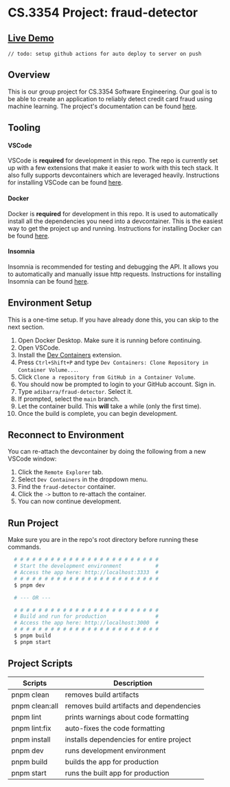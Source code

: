 # CS.3354 Project: fraud-detector

## [Live Demo](https://fraud-detector.adibarra.com)
`// todo: setup github actions for auto deploy to server on push`

## Overview
This is our group project for CS.3354 Software Engineering.
Our goal is to be able to create an application to reliably detect credit card fraud using machine learning. The project's documentation can be found [here](./docs/index.md).

## Tooling
#### VSCode
VSCode is **required** for development in this repo. The repo is currently set up with a few extensions that make it easier to work with this tech stack. It also fully supports devcontainers which are leveraged heavily. Instructions for installing VSCode can be found [here](https://code.visualstudio.com/download).

#### Docker
Docker is **required** for development in this repo. It is used to automatically install all the dependencies you need into a devcontainer. This is the easiest way to get the project up and running. Instructions for installing Docker can be found [here](https://www.docker.com/products/docker-desktop/).

#### Insomnia
Insomnia is recommended for testing and debugging the API. It allows you to automatically and manually issue http requests. Instructions for installing Insomnia can be found [here](https://insomnia.rest/download).

## Environment Setup
This is a one-time setup. If you have already done this, you can skip to the next section.
1.  Open Docker Desktop. Make sure it is running before continuing.
2.  Open VSCode.
3.  Install the [Dev Containers](https://marketplace.visualstudio.com/items?itemName=ms-vscode-remote.remote-containers) extension.
4.  Press `Ctrl+Shift+P` and type `Dev Containers: Clone Repository in Container Volume...`.
5.  Click `Clone a repository from GitHub in a Container Volume`.
6.  You should now be prompted to login to your GitHub account. Sign in.
7.  Type `adibarra/fraud-detector`. Select it.
8.  If prompted, select the `main` branch.
9.  Let the container build. This **will** take a while (only the first time).
10. Once the build is complete, you can begin development.

## Reconnect to Environment
You can re-attach the devcontainer by doing the following from a new VSCode window:
1. Click the `Remote Explorer` tab.
2. Select `Dev Containers` in the dropdown menu.
3. Find the `fraud-detector` container.
4. Click the `->` button to re-attach the container.
5. You can now continue development.

## Run Project
Make sure you are in the repo's root directory before running these commands.
```bash
  # # # # # # # # # # # # # # # # # # # # # # # #
  # Start the development environment           #
  # Access the app here: http://localhost:3333  #
  # # # # # # # # # # # # # # # # # # # # # # # #
  $ pnpm dev

  # --- OR ---

  # # # # # # # # # # # # # # # # # # # # # # # #
  # Build and run for production                #
  # Access the app here: http://localhost:3000  #
  # # # # # # # # # # # # # # # # # # # # # # # #
  $ pnpm build
  $ pnpm start
```

## Project Scripts
| Scripts            | Description                                  |
|--------------------|----------------------------------------------|
| pnpm clean         | removes build artifacts                      |
| pnpm clean:all     | removes build artifacts and dependencies     |
| pnpm lint          | prints warnings about code formatting        |
| pnpm lint:fix      | auto-fixes the code formatting               |
| pnpm install       | installs dependencies for entire project     |
| pnpm dev           | runs development environment                 |
| pnpm build         | builds the app for production                |
| pnpm start         | runs the built app for production            |

